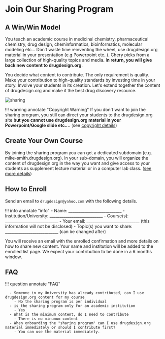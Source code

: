 # Join Our Sharing Program

## A Win/Win Model

You teach an academic course in medicinal chemistry, pharmaceutical chemistry, drug design, cheminformatics, bioinformatics, molecular modeling etc... Don’t waste time reinventing the wheel, use drugdesign.org material in your presentation (e.g Powerpoint etc..). Chery picks from a large collection of high-quality topics and media. **In return, you will give back new content to drugdesign.org**.
   
You decide what content to contribute. The only requirement is quality. Make your contribution to high-quality standards by investing time in your story. Involve your students in its creation. Let's extend together the content of drugdesign.org and make it the best drug discovery resource.

![[sharing](https://www.pexels.com/photo/man-and-woman-holding-each-other-s-hands-as-a-team-5256816/)](https://media.drugdesign.org/site/teaching/sharing.png)

!!! warning annotate "Copyright Warning"
    If you don't want to join the sharing program, you still can direct your students to the drugdesign.org site **but you cannot use drugdesign.org material in your Powerpoint/Google slide etc...**. (see [copyright details](copyright.md))
    
## Create Your Own Course

By joining the sharing program you can get a dedicated subdomain (e.g. mike-smith.drugdesign.org). In your sub-domain, you will organize the content of drugdesign.org in the way you want and give access to your students as supplement lecture material or in a computer lab class. ([see more details]())

## How to Enroll
Send an email to `drugdesign@yahoo.com` with the following details.

!!! info annotate "info"
        - Name:                     ___________________________
        - Institution/University:   ___________________________
        - Course(s):  ___________________________
        - Your email: ___________________________ (this information will not be disclosed)
        - Topic(s) you want to share: ___________________________ (can be changed after)

You will receive an email with the enrolled confirmation and more details on how to share new content. Your name and institution will be added to the enrolled list page. We expect your contribution to be done in a 6 months window. 

## FAQ

!!! question annotate "FAQ"

      - Someone in my University has already contributed, can I use drugdesign.org content for my course
        - No the sharing program is per individual
      - is the sharing program only for an academic institution
        - Yes
      - What is the minimum content, do I need to contribute
        - There is no minumum content
      - When onboarding the "sharing program" can I use drugdesign.org material immediately or should I contribute first?
        - You can use the material immediately.
